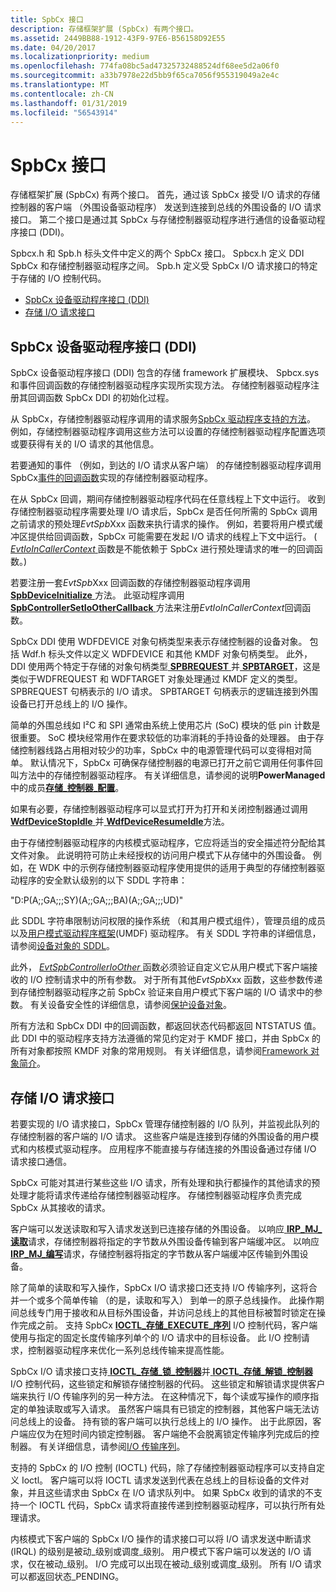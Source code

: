 ```yaml
---
title: SpbCx 接口
description: 存储框架扩展 (SpbCx) 有两个接口。
ms.assetid: 2449BB88-1912-43F9-97E6-B56158D92E55
ms.date: 04/20/2017
ms.localizationpriority: medium
ms.openlocfilehash: 774fa08bc5ad47325732488524df68ee5d2a06f0
ms.sourcegitcommit: a33b7978e22d5bb9f65ca7056f955319049a2e4c
ms.translationtype: MT
ms.contentlocale: zh-CN
ms.lasthandoff: 01/31/2019
ms.locfileid: "56543914"
---
```

# <a name="spbcx-interfaces"></a>SpbCx 接口


存储框架扩展 (SpbCx) 有两个接口。 首先，通过该 SpbCx 接受 I/O 请求的存储控制器的客户端 （外围设备驱动程序） 发送到连接到总线的外围设备的 I/O 请求接口。 第二个接口是通过其 SpbCx 与存储控制器驱动程序进行通信的设备驱动程序接口 (DDI)。

Spbcx.h 和 Spb.h 标头文件中定义的两个 SpbCx 接口。 Spbcx.h 定义 DDI SpbCx 和存储控制器驱动程序之间。 Spb.h 定义受 SpbCx I/O 请求接口的特定于存储的 I/O 控制代码。

-   [SpbCx 设备驱动程序接口 (DDI)](#spbcx-device-driver-interface-ddi)
-   [存储 I/O 请求接口](#spb-io-request-interface)

## <a name="spbcx-device-driver-interface-ddi"></a>SpbCx 设备驱动程序接口 (DDI)


SpbCx 设备驱动程序接口 (DDI) 包含的存储 framework 扩展模块、 Spbcx.sys 和事件回调函数的存储控制器驱动程序实现所实现方法。 存储控制器驱动程序注册其回调函数 SpbCx DDI 的初始化过程。

从 SpbCx，存储控制器驱动程序调用的请求服务[SpbCx 驱动程序支持的方法](https://msdn.microsoft.com/library/windows/hardware/hh450910)。 例如，存储控制器驱动程序调用这些方法可以设置的存储控制器驱动程序配置选项或要获得有关的 I/O 请求的其他信息。

若要通知的事件 （例如，到达的 I/O 请求从客户端） 的存储控制器驱动程序调用 SpbCx[事件的回调函数](https://msdn.microsoft.com/library/windows/hardware/hh450911)实现的存储控制器驱动程序。

在从 SpbCx 回调，期间存储控制器驱动程序代码在任意线程上下文中运行。 收到存储控制器驱动程序需要处理 I/O 请求后，SpbCx 是否任何所需的 SpbCx 调用之前请求的预处理*EvtSpb*Xxx 函数来执行请求的操作。 例如，若要将用户模式缓冲区提供给回调函数，SpbCx 可能需要在发起 I/O 请求的线程上下文中运行。 ( [ *EvtIoInCallerContext* ](https://msdn.microsoft.com/library/windows/hardware/ff541764)函数是不能依赖于 SpbCx 进行预处理请求的唯一的回调函数。)

若要注册一套*EvtSpb*Xxx 回调函数的存储控制器驱动程序调用[ **SpbDeviceInitialize** ](https://msdn.microsoft.com/library/windows/hardware/hh450919)方法。 此驱动程序调用[ **SpbControllerSetIoOtherCallback** ](https://msdn.microsoft.com/library/windows/hardware/hh450907)方法来注册*EvtIoInCallerContext*回调函数。

SpbCx DDI 使用 WDFDEVICE 对象句柄类型来表示存储控制器的设备对象。 包括 Wdf.h 标头文件以定义 WDFDEVICE 和其他 KMDF 对象句柄类型。 此外，DDI 使用两个特定于存储的对象句柄类型[ **SPBREQUEST** ](https://msdn.microsoft.com/library/windows/hardware/hh450925)并[ **SPBTARGET**](https://msdn.microsoft.com/library/windows/hardware/hh406201)，这是类似于WDFREQUEST 和 WDFTARGET 对象处理通过 KMDF 定义的类型。 SPBREQUEST 句柄表示的 I/O 请求。 SPBTARGET 句柄表示的逻辑连接到外围设备已打开总线上的 I/O 操作。

简单的外围总线如 I²C 和 SPI 通常由系统上使用芯片 (SoC) 模块的低 pin 计数是很重要。 SoC 模块经常用作在要求较低的功率消耗的手持设备的处理器。 由于存储控制器线路占用相对较少的功率，SpbCx 中的电源管理代码可以变得相对简单。 默认情况下，SpbCx 可确保存储控制器的电源已打开之前它调用任何事件回叫方法中的存储控制器驱动程序。 有关详细信息，请参阅的说明**PowerManaged**中的成员[**存储\_控制器\_配置**](https://msdn.microsoft.com/library/windows/hardware/hh406206)。

如果有必要，存储控制器驱动程序可以显式打开为打开和关闭控制器通过调用[ **WdfDeviceStopIdle** ](https://msdn.microsoft.com/library/windows/hardware/ff546921)并[ **WdfDeviceResumeIdle**](https://msdn.microsoft.com/library/windows/hardware/ff546838)方法。

由于存储控制器驱动程序的内核模式驱动程序，它应将适当的安全描述符分配给其文件对象。 此说明符可防止未经授权的访问用户模式下从存储中的外围设备。 例如，在 WDK 中的示例存储控制器驱动程序使用提供的适用于典型的存储控制器驱动程序的安全默认级别的以下 SDDL 字符串：

"D:P(A;;GA;;;SY)(A;;GA;;;BA)(A;;GA;;;UD)"

此 SDDL 字符串限制访问权限的操作系统 （和其用户模式组件），管理员组的成员以及[用户模式驱动程序框架](https://msdn.microsoft.com/library/windows/hardware/ff560442)(UMDF) 驱动程序。 有关 SDDL 字符串的详细信息，请参阅[设备对象的 SDDL](https://msdn.microsoft.com/library/windows/hardware/ff563667)。

此外， [ *EvtSpbControllerIoOther* ](https://msdn.microsoft.com/library/windows/hardware/hh450805)函数必须验证自定义它从用户模式下客户端接收的 I/O 控制请求中的所有参数。 对于所有其他*EvtSpb*Xxx 函数，这些参数传递到存储控制器驱动程序之前 SpbCx 验证来自用户模式下客户端的 I/O 请求中的参数。 有关设备安全性的详细信息，请参阅[保护设备对象](https://msdn.microsoft.com/library/windows/hardware/ff563688)。

所有方法和 SpbCx DDI 中的回调函数，都返回状态代码都返回 NTSTATUS 值。 此 DDI 中的驱动程序支持方法遵循的常见约定对于 KMDF 接口，并由 SpbCx 的所有对象都按照 KMDF 对象的常用规则。 有关详细信息，请参阅[Framework 对象简介](https://msdn.microsoft.com/library/windows/hardware/ff544249)。

## <a name="spb-io-request-interface"></a>存储 I/O 请求接口


若要实现的 I/O 请求接口，SpbCx 管理存储控制器的 I/O 队列，并监视此队列的存储控制器的客户端的 I/O 请求。 这些客户端是连接到存储的外围设备的用户模式和内核模式驱动程序。 应用程序不能直接与存储连接的外围设备通过存储 I/O 请求接口通信。

SpbCx 可能对其进行某些这些 I/O 请求，所有处理和执行都操作的其他请求的预处理才能将请求传递给存储控制器驱动程序。 存储控制器驱动程序负责完成 SpbCx 从其接收的请求。

客户端可以发送读取和写入请求发送到已连接存储的外围设备。 以响应[ **IRP\_MJ\_读取**](https://msdn.microsoft.com/library/windows/hardware/ff546883)请求，存储控制器将指定的字节数从外围设备传输到客户端缓冲区。 以响应[ **IRP\_MJ\_编写**](https://msdn.microsoft.com/library/windows/hardware/ff546904)请求，存储控制器将指定的字节数从客户端缓冲区传输到外围设备。

除了简单的读取和写入操作，SpbCx I/O 请求接口还支持 I/O 传输序列，这将合并一个或多个简单传输 （的是，读取和写入） 到单一的原子总线操作。 此操作期间总线专门用于接收和从目标外围设备，并访问总线上的其他目标被暂时锁定在操作完成之前。 支持 SpbCx [ **IOCTL\_存储\_EXECUTE\_序列**](https://msdn.microsoft.com/library/windows/hardware/hh450857) I/O 控制代码，客户端使用与指定的固定长度传输序列单个的 I/O 请求中的目标设备。 此 I/O 控制请求，控制器驱动程序来优化一系列总线传输来提高性能。

SpbCx I/O 请求接口支持[ **IOCTL\_存储\_锁\_控制器**](https://msdn.microsoft.com/library/windows/hardware/hh450858)并[ **IOCTL\_存储\_解锁\_控制器**](https://msdn.microsoft.com/library/windows/hardware/hh450859) I/O 控制代码，这些锁定和解锁存储控制器的代码。 这些锁定和解锁请求提供客户端来执行 I/O 传输序列的另一种方法。 在这种情况下，每个读或写操作的顺序指定的单独读取或写入请求。 虽然客户端具有已锁定的控制器，其他客户端无法访问总线上的设备。 持有锁的客户端可以执行总线上的 I/O 操作。 出于此原因，客户端应仅为在短时间内锁定控制器。 客户端绝不会脱离锁定传输序列完成后的控制器。 有关详细信息，请参阅[I/O 传输序列](https://msdn.microsoft.com/library/windows/hardware/hh450890)。

支持的 SpbCx 的 I/O 控制 (IOCTL) 代码，除了存储控制器驱动程序可以支持自定义 Ioctl。 客户端可以将 IOCTL 请求发送到代表在总线上的目标设备的文件对象，并且这些请求由 SpbCx 在 I/O 请求队列中。 如果 SpbCx 收到的请求的不支持一个 IOCTL 代码，SpbCx 请求将直接传递到控制器驱动程序，可以执行所有处理请求。

内核模式下客户端的 SpbCx I/O 操作的请求接口可以将 I/O 请求发送中断请求 (IRQL) 的级别是被动\_级别或调度\_级别。 用户模式下客户端可以发送的 I/O 请求，仅在被动\_级别。 I/O 完成可以出现在被动\_级别或调度\_级别。 所有 I/O 请求可以都返回状态\_PENDING。

 

 




